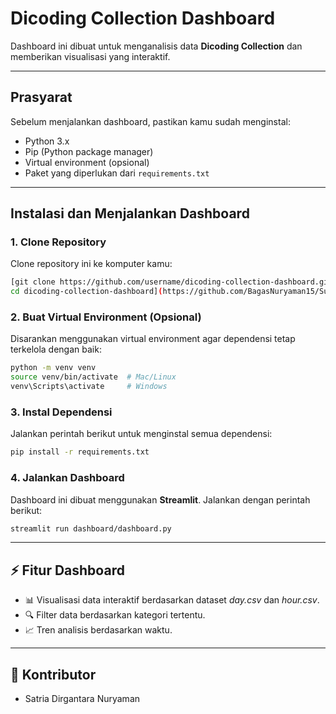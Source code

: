 # Dicoding Collection Dashboard

Dashboard ini dibuat untuk menganalisis data **Dicoding Collection** dan memberikan visualisasi yang interaktif.

---

## Prasyarat
Sebelum menjalankan dashboard, pastikan kamu sudah menginstal:
- Python 3.x
- Pip (Python package manager)
- Virtual environment (opsional)
- Paket yang diperlukan dari `requirements.txt`

---

## Instalasi dan Menjalankan Dashboard

### **1. Clone Repository**
Clone repository ini ke komputer kamu:
```sh
[git clone https://github.com/username/dicoding-collection-dashboard.git
cd dicoding-collection-dashboard](https://github.com/BagasNuryaman15/Submmision_Bike_Share.git)
```

### **2. Buat Virtual Environment (Opsional)**
Disarankan menggunakan virtual environment agar dependensi tetap terkelola dengan baik:
```sh
python -m venv venv
source venv/bin/activate  # Mac/Linux
venv\Scripts\activate     # Windows
```

### **3. Instal Dependensi**
Jalankan perintah berikut untuk menginstal semua dependensi:
```sh
pip install -r requirements.txt
```

### **4. Jalankan Dashboard**
Dashboard ini dibuat menggunakan **Streamlit**. Jalankan dengan perintah berikut:
```sh
streamlit run dashboard/dashboard.py
```

---

## ⚡ Fitur Dashboard
- 📊 Visualisasi data interaktif berdasarkan dataset *day.csv* dan *hour.csv*.
- 🔍 Filter data berdasarkan kategori tertentu.
- 📈 Tren analisis berdasarkan waktu.

---

## 👥 Kontributor
- Satria Dirgantara Nuryaman 

